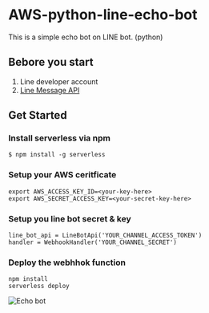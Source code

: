 <!--
title: 'AWS python line echo bot'
description: 'This example echo bot on line message.'
layout: Doc
framework: v1
platform: AWS
language: Python
authorLink: 'https://github.com/louis70109'
authorName: 'NiJia'
authorAvatar: 'https://avatars2.githubusercontent.com/u/6940010?s=460&v=4'
-->

# AWS-python-line-echo-bot

This is a simple echo bot on LINE bot. (python)

## Bebore you start

1. Line developer account
2. [Line Message API](https://developers.line.biz/en/docs/messaging-api/getting-started/)

## Get Started

### Install serverless via npm

```bash=
$ npm install -g serverless
```

### Setup your AWS ceritficate

```bash=
export AWS_ACCESS_KEY_ID=<your-key-here>
export AWS_SECRET_ACCESS_KEY=<your-secret-key-here>
```

### Setup you line bot secret & key

```python=
line_bot_api = LineBotApi('YOUR_CHANNEL_ACCESS_TOKEN')
handler = WebhookHandler('YOUR_CHANNEL_SECRET')
```

### Deploy the webhhok function

```bash=
npm install
serverless deploy
```

![Echo bot](https://i.imgur.com/Tn1XS13.png)
